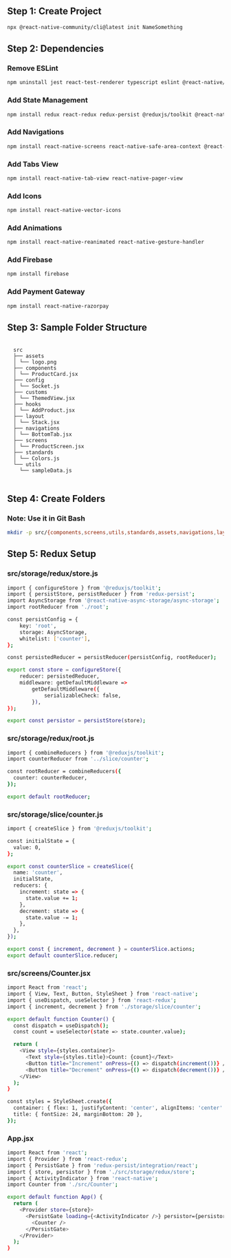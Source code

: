 ## Step 1: Create Project
```bash
npx @react-native-community/cli@latest init NameSomething
```
## Step 2: Dependencies
### Remove ESLint
```bash
npm uninstall jest react-test-renderer typescript eslint @react-native/eslint-config @react-native/new-app-screen @react-native/typescript-config @types/jest @types/react @types/react-test-renderer
```
### Add State Management
```bash
npm install redux react-redux redux-persist @reduxjs/toolkit @react-native-async-storage/async-storage
```
### Add Navigations
```bash
npm install react-native-screens react-native-safe-area-context @react-navigation/native @react-navigation/native-stack @react-navigation/bottom-tabs @react-navigation/material-top-tabs 
```
### Add Tabs View
```bash
npm install react-native-tab-view react-native-pager-view 
```
### Add Icons
```bash
npm install react-native-vector-icons
```
### Add Animations
```bash
npm install react-native-reanimated react-native-gesture-handler
```
### Add Firebase
```bash
npm install firebase
```
### Add Payment Gateway
```bash
npm install react-native-razorpay
```
## Step 3: Sample Folder Structure
<pre> <code> 
  src
  ├── assets
  │ └── logo.png 
  ├── components
  │ └── ProductCard.jsx 
  ├── config
  │ └── Socket.js 
  ├── customs
  │ └── ThemedView.jsx
  ├── hooks
  │ └── AddProduct.jsx 
  ├── layout
  │ └── Stack.jsx 
  ├── navigations
  │ └── BottomTab.jsx 
  ├── screens
  │ └── ProductScreen.jsx 
  ├── standards
  │ └── Colors.js 
  └── utils
    └── sampleData.js 
</code> </pre>
## Step 4: Create Folders
### Note: Use it in Git Bash
```bash
mkdir -p src/{components,screens,utils,standards,assets,navigations,layout,config,customs,helpers,hooks}
```
## Step 5: Redux Setup
### src/storage/redux/store.js
```bash
import { configureStore } from '@reduxjs/toolkit';
import { persistStore, persistReducer } from 'redux-persist';
import AsyncStorage from '@react-native-async-storage/async-storage';
import rootReducer from './root';

const persistConfig = {
    key: 'root',
    storage: AsyncStorage,
    whitelist: ['counter'],
};

const persistedReducer = persistReducer(persistConfig, rootReducer);

export const store = configureStore({
    reducer: persistedReducer,
    middleware: getDefaultMiddleware =>
        getDefaultMiddleware({
            serializableCheck: false,
        }),
});

export const persistor = persistStore(store);
```
### src/storage/redux/root.js
```bash
import { combineReducers } from '@reduxjs/toolkit';
import counterReducer from '../slice/counter';

const rootReducer = combineReducers({
  counter: counterReducer,
});

export default rootReducer;
```

### src/storage/slice/counter.js
```bash
import { createSlice } from '@reduxjs/toolkit';

const initialState = {
  value: 0,
};

export const counterSlice = createSlice({
  name: 'counter',
  initialState,
  reducers: {
    increment: state => {
      state.value += 1;
    },
    decrement: state => {
      state.value -= 1;
    },
  },
});

export const { increment, decrement } = counterSlice.actions;
export default counterSlice.reducer;
```

### src/screens/Counter.jsx
```bash
import React from 'react';
import { View, Text, Button, StyleSheet } from 'react-native';
import { useDispatch, useSelector } from 'react-redux';
import { increment, decrement } from './storage/slice/counter';

export default function Counter() {
  const dispatch = useDispatch();
  const count = useSelector(state => state.counter.value);

  return (
    <View style={styles.container}>
      <Text style={styles.title}>Count: {count}</Text>
      <Button title="Increment" onPress={() => dispatch(increment())} />
      <Button title="Decrement" onPress={() => dispatch(decrement())} />
    </View>
  );
}

const styles = StyleSheet.create({
  container: { flex: 1, justifyContent: 'center', alignItems: 'center' },
  title: { fontSize: 24, marginBottom: 20 },
});

```

### App.jsx
```bash
import React from 'react';
import { Provider } from 'react-redux';
import { PersistGate } from 'redux-persist/integration/react';
import { store, persistor } from './src/storage/redux/store';
import { ActivityIndicator } from 'react-native';
import Counter from './src/Counter';

export default function App() {
  return (
    <Provider store={store}>
      <PersistGate loading={<ActivityIndicator />} persistor={persistor}>
        <Counter />
      </PersistGate>
    </Provider>
  );
}
```
